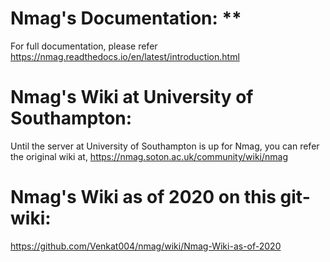 # Nmag's Documentation: **
For full documentation, please refer https://nmag.readthedocs.io/en/latest/introduction.html

# Nmag's Wiki at University of Southampton:
Until the server at University of Southampton is up for Nmag, you can refer the original wiki at, https://nmag.soton.ac.uk/community/wiki/nmag

# Nmag's Wiki as of 2020 on this git-wiki:
https://github.com/Venkat004/nmag/wiki/Nmag-Wiki-as-of-2020




